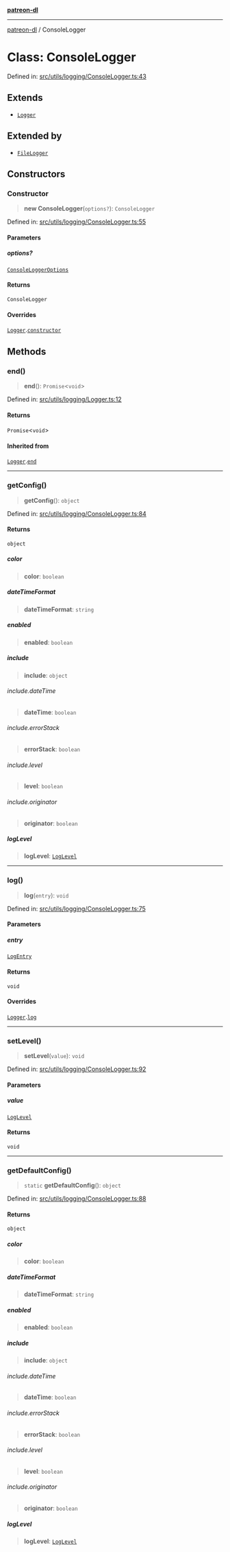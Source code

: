 [**patreon-dl**](../README.md)

***

[patreon-dl](../README.md) / ConsoleLogger

# Class: ConsoleLogger

Defined in: [src/utils/logging/ConsoleLogger.ts:43](https://github.com/patrickkfkan/patreon-dl/blob/4add035452a0337eb07608bde52caecf1dcf43e7/src/utils/logging/ConsoleLogger.ts#L43)

## Extends

- [`Logger`](Logger.md)

## Extended by

- [`FileLogger`](FileLogger.md)

## Constructors

### Constructor

> **new ConsoleLogger**(`options?`): `ConsoleLogger`

Defined in: [src/utils/logging/ConsoleLogger.ts:55](https://github.com/patrickkfkan/patreon-dl/blob/4add035452a0337eb07608bde52caecf1dcf43e7/src/utils/logging/ConsoleLogger.ts#L55)

#### Parameters

##### options?

[`ConsoleLoggerOptions`](../interfaces/ConsoleLoggerOptions.md)

#### Returns

`ConsoleLogger`

#### Overrides

[`Logger`](Logger.md).[`constructor`](Logger.md#constructor)

## Methods

### end()

> **end**(): `Promise`\<`void`\>

Defined in: [src/utils/logging/Logger.ts:12](https://github.com/patrickkfkan/patreon-dl/blob/4add035452a0337eb07608bde52caecf1dcf43e7/src/utils/logging/Logger.ts#L12)

#### Returns

`Promise`\<`void`\>

#### Inherited from

[`Logger`](Logger.md).[`end`](Logger.md#end)

***

### getConfig()

> **getConfig**(): `object`

Defined in: [src/utils/logging/ConsoleLogger.ts:84](https://github.com/patrickkfkan/patreon-dl/blob/4add035452a0337eb07608bde52caecf1dcf43e7/src/utils/logging/ConsoleLogger.ts#L84)

#### Returns

`object`

##### color

> **color**: `boolean`

##### dateTimeFormat

> **dateTimeFormat**: `string`

##### enabled

> **enabled**: `boolean`

##### include

> **include**: `object`

###### include.dateTime

> **dateTime**: `boolean`

###### include.errorStack

> **errorStack**: `boolean`

###### include.level

> **level**: `boolean`

###### include.originator

> **originator**: `boolean`

##### logLevel

> **logLevel**: [`LogLevel`](../type-aliases/LogLevel.md)

***

### log()

> **log**(`entry`): `void`

Defined in: [src/utils/logging/ConsoleLogger.ts:75](https://github.com/patrickkfkan/patreon-dl/blob/4add035452a0337eb07608bde52caecf1dcf43e7/src/utils/logging/ConsoleLogger.ts#L75)

#### Parameters

##### entry

[`LogEntry`](../interfaces/LogEntry.md)

#### Returns

`void`

#### Overrides

[`Logger`](Logger.md).[`log`](Logger.md#log)

***

### setLevel()

> **setLevel**(`value`): `void`

Defined in: [src/utils/logging/ConsoleLogger.ts:92](https://github.com/patrickkfkan/patreon-dl/blob/4add035452a0337eb07608bde52caecf1dcf43e7/src/utils/logging/ConsoleLogger.ts#L92)

#### Parameters

##### value

[`LogLevel`](../type-aliases/LogLevel.md)

#### Returns

`void`

***

### getDefaultConfig()

> `static` **getDefaultConfig**(): `object`

Defined in: [src/utils/logging/ConsoleLogger.ts:88](https://github.com/patrickkfkan/patreon-dl/blob/4add035452a0337eb07608bde52caecf1dcf43e7/src/utils/logging/ConsoleLogger.ts#L88)

#### Returns

`object`

##### color

> **color**: `boolean`

##### dateTimeFormat

> **dateTimeFormat**: `string`

##### enabled

> **enabled**: `boolean`

##### include

> **include**: `object`

###### include.dateTime

> **dateTime**: `boolean`

###### include.errorStack

> **errorStack**: `boolean`

###### include.level

> **level**: `boolean`

###### include.originator

> **originator**: `boolean`

##### logLevel

> **logLevel**: [`LogLevel`](../type-aliases/LogLevel.md)
